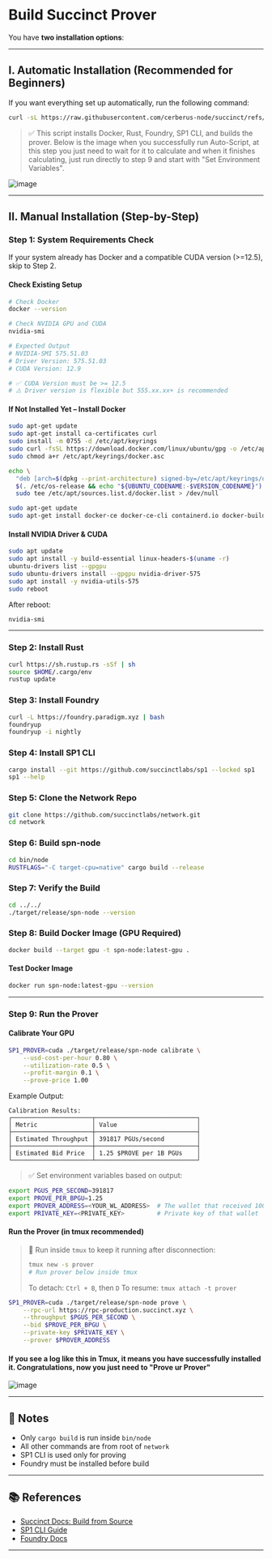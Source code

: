 # Build Succinct Prover

You have **two installation options**:

---

## I. Automatic Installation (Recommended for Beginners)

If you want everything set up automatically, run the following command:

```bash
curl -sL https://raw.githubusercontent.com/cerberus-node/succinct/refs/heads/main/auto-install.sh -o auto-install.sh && chmod +x auto-install.sh && bash auto-install.sh --clean
```

> ✅ This script installs Docker, Rust, Foundry, SP1 CLI, and builds the prover. Below is the image when you successfully run Auto-Script, at this step you just need to wait for it to calculate and when it finishes calculating, just run directly to step 9 and start with "Set Environment Variables".

![image](https://github.com/user-attachments/assets/2f8d7cb3-2b63-4998-90ff-f41a2cc76fef)

---

## II. Manual Installation (Step-by-Step)

### Step 1: System Requirements Check

If your system already has Docker and a compatible CUDA version (>=12.5), skip to Step 2.

#### Check Existing Setup

```bash
# Check Docker
docker --version

# Check NVIDIA GPU and CUDA
nvidia-smi

# Expected Output
# NVIDIA-SMI 575.51.03
# Driver Version: 575.51.03
# CUDA Version: 12.9

# ✅ CUDA Version must be >= 12.5
# ⚠️ Driver version is flexible but 555.xx.xx+ is recommended
```

#### If Not Installed Yet – Install Docker

```bash
sudo apt-get update
sudo apt-get install ca-certificates curl
sudo install -m 0755 -d /etc/apt/keyrings
sudo curl -fsSL https://download.docker.com/linux/ubuntu/gpg -o /etc/apt/keyrings/docker.asc
sudo chmod a+r /etc/apt/keyrings/docker.asc

echo \
  "deb [arch=$(dpkg --print-architecture) signed-by=/etc/apt/keyrings/docker.asc] https://download.docker.com/linux/ubuntu \
  $(. /etc/os-release && echo "${UBUNTU_CODENAME:-$VERSION_CODENAME}") stable" | \
  sudo tee /etc/apt/sources.list.d/docker.list > /dev/null

sudo apt-get update
sudo apt-get install docker-ce docker-ce-cli containerd.io docker-buildx-plugin docker-compose-plugin
```

#### Install NVIDIA Driver & CUDA

```bash
sudo apt update
sudo apt install -y build-essential linux-headers-$(uname -r)
ubuntu-drivers list --gpgpu
sudo ubuntu-drivers install --gpgpu nvidia-driver-575
sudo apt install -y nvidia-utils-575
sudo reboot
```

After reboot:

```bash
nvidia-smi
```

---

### Step 2: Install Rust

```bash
curl https://sh.rustup.rs -sSf | sh
source $HOME/.cargo/env
rustup update
```

### Step 3: Install Foundry

```bash
curl -L https://foundry.paradigm.xyz | bash
foundryup
foundryup -i nightly
```

### Step 4: Install SP1 CLI

```bash
cargo install --git https://github.com/succinctlabs/sp1 --locked sp1
sp1 --help
```

### Step 5: Clone the Network Repo

```bash
git clone https://github.com/succinctlabs/network.git
cd network
```

### Step 6: Build spn-node

```bash
cd bin/node
RUSTFLAGS="-C target-cpu=native" cargo build --release
```

### Step 7: Verify the Build

```bash
cd ../../
./target/release/spn-node --version
```

### Step 8: Build Docker Image (GPU Required)

```bash
docker build --target gpu -t spn-node:latest-gpu .
```

#### Test Docker Image

```bash
docker run spn-node:latest-gpu --version
```

---

### Step 9: Run the Prover

#### Calibrate Your GPU

```bash
SP1_PROVER=cuda ./target/release/spn-node calibrate \
    --usd-cost-per-hour 0.80 \
    --utilization-rate 0.5 \
    --profit-margin 0.1 \
    --prove-price 1.00
```

Example Output:

```
Calibration Results:
┌──────────────────────┬────────────────────────────┐
│ Metric               │ Value                      │
├──────────────────────┼────────────────────────────┤
│ Estimated Throughput │ 391817 PGUs/second         │
├──────────────────────┼────────────────────────────┤
│ Estimated Bid Price  │ 1.25 $PROVE per 1B PGUs    │
└──────────────────────┴────────────────────────────┘
```

> ✅ Set environment variables based on output:

```bash
export PGUS_PER_SECOND=391817
export PROVE_PER_BPGU=1.25
export PROVER_ADDRESS=<YOUR_WL_ADDRESS>  # The wallet that received 1000 $PROVE
export PRIVATE_KEY=<PRIVATE_KEY>         # Private key of that wallet
```

#### Run the Prover (in tmux recommended)

> 🧠 Run inside `tmux` to keep it running after disconnection:
>
> ```bash
> tmux new -s prover
> # Run prover below inside tmux
> ```
>
> To detach: `Ctrl + B`, then `D`
> To resume: `tmux attach -t prover`

```bash
SP1_PROVER=cuda ./target/release/spn-node prove \
    --rpc-url https://rpc-production.succinct.xyz \
    --throughput $PGUS_PER_SECOND \
    --bid $PROVE_PER_BPGU \
    --private-key $PRIVATE_KEY \
    --prover $PROVER_ADDRESS
```

#### If you see a log like this in Tmux, it means you have successfully installed it. Congratulations, now you just need to "Prove ur Prover"

![image](https://github.com/user-attachments/assets/de2f8c33-df39-496d-b891-81c433822f22)

---

## 🔎 Notes

* Only `cargo build` is run inside `bin/node`
* All other commands are from root of `network`
* SP1 CLI is used only for proving
* Foundry must be installed before build

---

## 📚 References

* [Succinct Docs: Build from Source](https://docs.succinct.xyz/docs/provers/installation/build-from-source)
* [SP1 CLI Guide](https://docs.succinct.xyz/docs/sp1/getting-started/install)
* [Foundry Docs](https://getfoundry.sh/)

---
